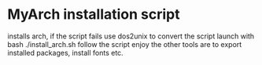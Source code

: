 # MyArch installation script
installs arch, if the script fails use dos2unix to convert the script
launch with bash ./install_arch.sh
follow the script
enjoy
the other tools are to export installed packages, install fonts etc.
